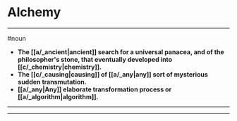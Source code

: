 # Alchemy
---
#noun
- **The [[a/_ancient|ancient]] search for a universal panacea, and of the philosopher's stone, that eventually developed into [[c/_chemistry|chemistry]].**
- **The [[c/_causing|causing]] of [[a/_any|any]] sort of mysterious sudden transmutation.**
- **[[a/_any|Any]] elaborate transformation process or [[a/_algorithm|algorithm]].**
---
---
